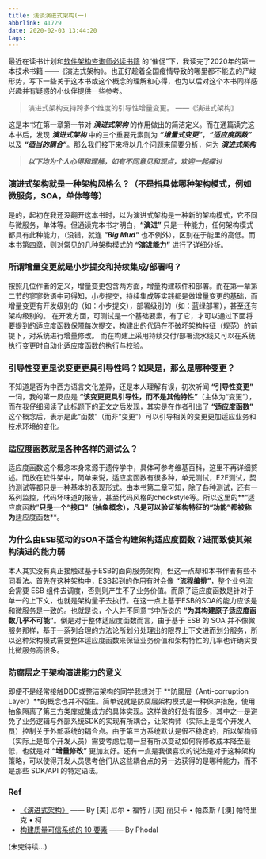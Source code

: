```yaml
---
title: 浅谈演进式架构(一)
abbrlink: 41729
date: 2020-02-03 13:44:20
tags:
---
```

最近在读书计划和[软件架构咨询师必读书籍](https://www.douban.com/doulist/119965864/) 的“催促”下，我读完了2020年的第一本技术书籍 ——《演进式架构》。也正好趁着全国疫情导致的哪里都不能去的严峻形势，写下一些关于这本书或这个概念的理解和心得，也为以后对这个本书同样感兴趣并有疑惑的小伙伴提供一些参考。

> 演进式架构支持跨多个维度的引导性增量变更。                ——《演进式架构》


这是本书在第一章第一节对 ***演进式架构*** 的作用做出的简洁定义。而在通篇读完这本书后，发现 ***演进式架构*** 中的三个重要元素则为 ***“增量式变更”***，***“适应度函数”*** 以及 ***“适当的耦合”***。那么我们接下来将以几个问题来简要分析，何为 ***演进式架构***

<!--more-->
> ***以下均为个人心得和理解，如有不同意见和观点，欢迎一起探讨***

### 演进式架构就是一种架构风格么？（不是指具体哪种架构模式，例如微服务，SOA，单体等等）
是的，起初在我还没翻开这本书时，以为演进式架构是一种新的架构模式，它不同与微服务，单体等。但通读完本书才明白，**“演进”** 只是一种能力，任何架构模式都具有此种能力，（没错，就连 ***"Big Mud"*** 也不例外），区别在于能里的高低。而本书第四章，则对常见的几种架构模式的 **“演进能力”** 进行了详细分析。

### 所谓增量变更就是小步提交和持续集成/部署吗？
按照几位作者的定义，增量变更包含两方面，增量构建软件和部署。而在第一章第二节的寥寥数语中可得知，小步提交，持续集成等实践都是做增量变更的基础，而增量变更有开发级别的（如：小步提交），部署级别的（如：蓝绿部署），甚至还有架构级别的。
在开发方面，可测试是一个基础要素，有了它，才可以通过下面将要提到的适应度函数保障每次提交，构建出的代码在不破坏架构特征（规范）的前提下，对系统进行增量修改。
而在构建上采用持续交付/部署流水线又可以在系统执行变更时自动化适应度函数的执行与校验。

### 引导性变更是说变更更具引导性吗？如果是，那么是哪种变更？
不知道是否为中西方语言文化差异，还是本人理解有误，初次听闻 **“引导性变更”** 一词，我的第一反应是 **“该变更更具引导性，而不是其他特性”**（主体为“变更”），而在我仔细阅读了此标题下的正文之后发现，其实是在作者引出了 **“适应度函数”** 这个概念后，表示是此“函数”（而非“变更”）可以引导相关的变更更加适应业务和技术环境的变化。

### 适应度函数就是各种各样的测试么？
适应度函数这个概念本身来源于遗传学中，具体可参考维基百科，这里不再详细赘述。而放在软件架中，简单来说，适应度函数有很多种，单元测试，E2E测试，契约测试等都只是一种基本的表现形式。由本书第二章可知，除了各种测试，还有一系列监控，代码坏味道的报告，甚至代码风格的checkstyle等。所以这里的**“适应度函数”**只是一个“接口”（抽象概念），凡是可以验证架构特征的“功能”都被称为**适应度函数**。


### 为什么由ESB驱动的SOA不适合构建架构适应度函数？进而致使其架构演进的能力弱
本人其实没有真正接触过基于ESB的面向服务架构，但这一点却和本书作者有些不同看法。首先在这种架构中，ESB起到的作用有时会像 **“流程编排”**，整个业务流会需要 ESB 组件去调度，否则则产生不了业务价值。而原子适应度函数是针对于单一的上下文，也就是架构量子去执行。在这一点上基于ESB的SOA的能力应该是和微服务是一致的。也就是说，个人并不同意书中所说的 **“为其构建原子适应度函数几乎不可能”**。倒是对于整体适应度函数而言，由于基于 ESB 的 SOA 并不像微服务那样，基于一系列合理的方法论所划分处理出的限界上下文进而划分服务，所以这种架构模式需要整体适应度函数来保证业务价值和架构特性的几率也许确实要比微服务高很多。

### 防腐层之于架构演进能力的意义
即便不是经常接触DDD或整洁架构的同学我想对于 **防腐层（Anti-corruption Layer）**的概念也并不陌生。简单说就是防腐层架构模式是一种保护措施，使用抽象隔离了第三方类库或集成方的具体实现。这样做的好处有很多，其中之一是避免了业务逻辑与外部系统SDK的实现有所耦合，让架构师（实际上是每个开发人员）控制关于外部系统的耦合点。由于第三方系统默认是很不稳定的，所以架构师（实际上是每个开发人员）需要考虑后期一旦有所以变动如何将修改成本降至最低，也就是对 **“增量修改”** 更加友好。还有一点是我很喜欢的说法是对于这种架构策略，可以使得开发人员思考他们从这些耦合点的另一边获得的是哪种能力，而不是那些 SDK/API 的特定语法。


### Ref
- [《演进式架构》](https://book.douban.com/subject/34793521/)          —— By [美] 尼尔 • 福特 / [美] 丽贝卡 • 帕森斯 / [澳] 帕特里克 • 柯
- [构建质量可信系统的 10 要素](https://zhuanlan.zhihu.com/p/86097675)   —— By Phodal

(未完待续...)